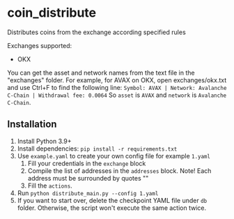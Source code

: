 # coin_distribute

Distributes coins from the exchange according specified rules

Exchanges supported:

- OKX

You can get the asset and network names from the text file in the "exchanges" folder.
For example, for AVAX on OKX, open exchanges/okx.txt and use Ctrl+F to find the following line:
```Symbol: AVAX | Network: Avalanche C-Chain | Withdrawal fee: 0.0064```
So `asset` is `AVAX` and `network` is `Avalanche C-Chain`.

## Installation

1. Install Python 3.9+
2. Install dependencies: `pip install -r requirements.txt`
3. Use `example.yaml` to create your own config file for example `1.yaml`
   1) Fill your credentials in the `exchange` block
   2) Compile the list of addresses in the `addresses` block. Note! Each address must be surrounded by quotes ""
   3) Fill the `actions`.
4. Run `python distribute_main.py --config 1.yaml`
5. If you want to start over, delete the checkpoint YAML file under `db` folder. Otherwise, the script won't execute the same action twice.